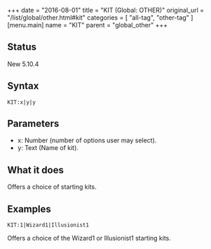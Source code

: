 +++
date = "2016-08-01"
title = "KIT (Global: OTHER)"
original_url = "/list/global/other.html#kit"
categories = [ "all-tag", "other-tag" ]
[menu.main]
    name = "KIT"
    parent = "global_other"
+++

## Status

New 5.10.4

## Syntax

`KIT:x|y|y`

## Parameters

-   x: Number (number of options user may select).
-   y: Text (Name of kit).



What it does
------------

Offers a choice of starting kits.

Examples
--------

`KIT:1|Wizard1|Illusionist1`

Offers a choice of the Wizard1 or Illusionist1 starting kits.

